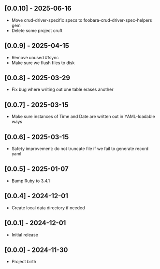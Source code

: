 ## [0.0.10] - 2025-06-16

- Move crud-driver-specific specs to foobara-crud-driver-spec-helpers gem
- Delete some project cruft

## [0.0.9] - 2025-04-15

- Remove unused #fsync
- Make sure we flush files to disk

## [0.0.8] - 2025-03-29

- Fix bug where writing out one table erases another

## [0.0.7] - 2025-03-15

- Make sure instances of Time and Date are written out in YAML-loadable ways

## [0.0.6] - 2025-03-15

- Safety improvement: do not truncate file if we fail to generate record yaml

## [0.0.5] - 2025-01-07

- Bump Ruby to 3.4.1

## [0.0.4] - 2024-12-01

- Create local data directory if needed

## [0.0.1] - 2024-12-01

- Initial release

## [0.0.0] - 2024-11-30

- Project birth
